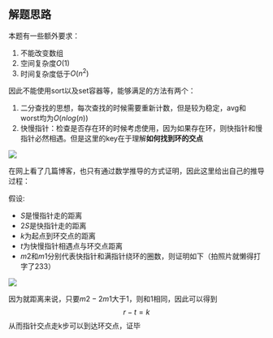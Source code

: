 ## 解题思路
本题有一些额外要求：
1. 不能改变数组
2. 空间复杂度$O(1)$
3. 时间复杂度低于$O(n^2)$

因此不能使用sort以及set容器等，能够满足的方法有两个：
1. 二分查找的思想，每次查找的时候需要重新计数，但是较为稳定，avg和worst均为$O(nlog(n))$
2. 快慢指针：检查是否存在环的时候考虑使用，因为如果存在环，则快指针和慢指针必然相遇。但是这里的key在于理解**如何找到环的交点**

![](https://ayase.moe/2018/08/21/slow-fast-pointers-for-cycle-detection-in-linked-list/2018-08-21-21-21-24.png)

在网上看了几篇博客，也只有通过数学推导的方式证明，因此这里给出自己的推导过程：

假设:
+ $S$是慢指针走的距离
+ $2S$是快指针走的距离
+ $k$为起点到环交点的距离
+ $t$为快慢指针相遇点与环交点距离
+ $m2$和$m1$分别代表快指针和满指针绕环的圈数，则证明如下（拍照片就懒得打字了233）

![](https://thumbsnap.com/s/9cLRlYwD.jpg?0710)

因为就距离来说，只要$m2-2m1$大于1，则和1相同，因此可以得到
$$
r-t=k
$$
从而指针交点走k步可以到达环交点，证毕
